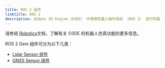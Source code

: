 ```yaml
---
title: ROS 2 组件
linktitle: ROS 2
description: 在Open 3D Engine（O3DE） 中使用机器人操作系统 （ROS 2） 进行机器人控制的组件。
---
```


请参阅 [Robotics](/docs/user-guide/interactivity/robotics)文档，了解有关 O3DE 的机器人仿真功能的更多信息。

ROS 2 Gem 组件可分为以下几类：
-  [Lidar Sensor 组件](ros2-lidar-sensor.md)
-  [GNSS Sensor 组件](ros2-gnss-sensor.md)
